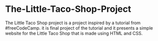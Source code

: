 # The-Little-Taco-Shop-Project
The Little Taco Shop project is a project inspired by a tutorial from #freeCodeCamp. it is final project of the tutorial and it presents a simple website for the Little Taco Shop that is made using HTML and CSS.
